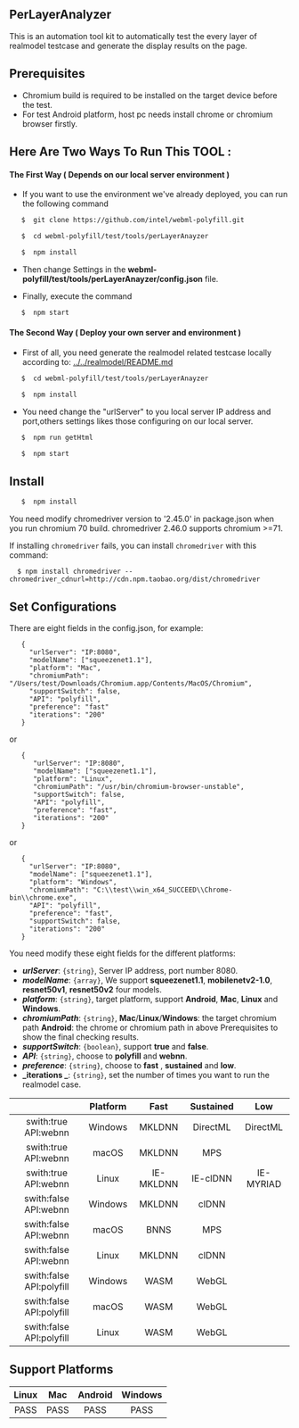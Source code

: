 ## PerLayerAnalyzer
This is an automation tool kit to automatically test the every layer of realmodel testcase and generate the display results on the page.

## Prerequisites
* Chromium build is required to be installed on the target device before the test.
* For test Android platform, host pc needs install chrome or chromium browser firstly.

## Here Are Two Ways To Run This TOOL :

#### The First Way ( Depends on our local server environment )

* If you want to use the environment we've already deployed, you can run the following command
```sh
   $  git clone https://github.com/intel/webml-polyfill.git
```
```sh
   $  cd webml-polyfill/test/tools/perLayerAnayzer
```
```sh
   $  npm install
```

* Then change Settings in the **webml-polyfill/test/tools/perLayerAnayzer/config.json** file.

* Finally, execute the command
```sh
   $  npm start
```

#### The Second Way ( Deploy your own server and environment )

* First of all, you need generate the realmodel related testcase locally according to: [../../realmodel/README.md](https://github.com/intel/webml-polyfill/tree/master/test/realmodel/README.md)

```sh
   $  cd webml-polyfill/test/tools/perLayerAnayzer
```
```sh
   $  npm install
```
* You need change the "urlServer" to you local server IP address and port,others settings likes those configuring on our local server.
```sh
   $  npm run getHtml
```
```sh
   $  npm start
```

## Install
```sh
   $  npm install
```
   You need modify chromedriver version to '2.45.0' in package.json when you run chromium 70 build. chromedriver 2.46.0 supports chromium >=71.

   If installing `chromedriver` fails, you can install `chromedriver` with this command:

      $ npm install chromedriver --chromedriver_cdnurl=http://cdn.npm.taobao.org/dist/chromedriver

## Set Configurations
   There are eight fields in the config.json, for example:
```
   {
     "urlServer": "IP:8080",
     "modelName": ["squeezenet1.1"],
     "platform": "Mac",
     "chromiumPath": "/Users/test/Downloads/Chromium.app/Contents/MacOS/Chromium",
     "supportSwitch": false,
     "API": "polyfill",
     "preference": "fast"
     "iterations": "200"
   }
```
   or

```
   {
      "urlServer": "IP:8080",
      "modelName": ["squeezenet1.1"],
      "platform": "Linux",
      "chromiumPath": "/usr/bin/chromium-browser-unstable",
      "supportSwitch": false,
      "API": "polyfill",
      "preference": "fast",
      "iterations": "200"
   }
```
   or

```
   {
     "urlServer": "IP:8080",
     "modelName": ["squeezenet1.1"],
     "platform": "Windows",
     "chromiumPath": "C:\\test\\win_x64_SUCCEED\\Chrome-bin\\chrome.exe",
     "API": "polyfill",
     "preference": "fast",
     "supportSwitch": false,
     "iterations": "200"
   }
```
   You need modify these eight fields for the different platforms:
   + **_urlServer_**: `{string}`, Server IP address, port number 8080.
   + **_modelName_**: `{array}`, We support **squeezenet1.1**, **mobilenetv2-1.0**, **resnet50v1**, **resnet50v2**  four models.
   + **_platform_**: `{string}`, target platform, support **Android**, **Mac**, **Linux** and **Windows**.
   + **_chromiumPath_**: `{string}`, **Mac**/**Linux**/**Windows**: the target chromium path **Android**: the chrome or chromium path in above Prerequisites to show the final checking results.
   + **_supportSwitch_**: `{boolean}`, support **true** and **false**.
   + **_API_**: `{string}`, choose to **polyfill** and **webnn**.
   + **_preference_**: `{string}`, choose to  **fast** , **sustained** and **low**.
   + **_iterations _**: `{string}`, set the number of times you want to run the realmodel case.

|    |  Platform  |  Fast  |  Sustained  |  Low  |
|  :-----:  |  :----:  |   :----:   |   :----:   |   :----:   |
|  swith:true API:webnn  |  Windows   |    MKLDNN   |    DirectML   |   DirectML   |
|  swith:true API:webnn  |  macOS  |  MKLDNN  |  MPS  |      |
|  swith:true API:webnn  |  Linux  |   IE-MKLDNN |   IE-clDNN	|   IE-MYRIAD  |
|  swith:false API:webnn  |  Windows  |  MKLDNN  |  clDNN  |      |
|  swith:false API:webnn  |  macOS  |   BNNS   |   MPS   |      |
|  swith:false API:webnn  |  Linux   |    MKLDNN   |    clDNN   |      |
|  swith:false API:polyfill  |  Windows  |   WASM   |   WebGL   |      |
|  swith:false API:polyfill  |  macOS  |   WASM   |   WebGL   |      |
|  swith:false API:polyfill  |  Linux  |   WASM   |   WebGL   |      |


## Support Platforms

|  Linux  |   Mac   |  Android  |  Windows  |
|  :---:  |  :---:  |   :---:   |   :---:   |
|  PASS   |   PASS  |    PASS   |    PASS   |
